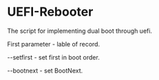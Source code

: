 # UEFI-Rebooter
The script for implementing dual boot through uefi.

First parameter - lable of record.
 
 --setfirst - set first in boot order.
 
 --bootnext - set BootNext.
